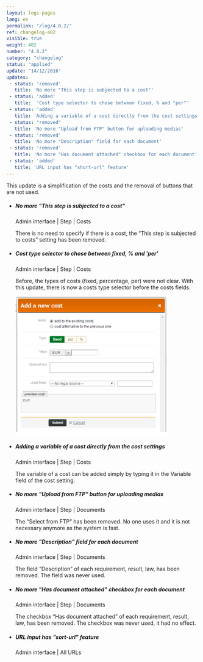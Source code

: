 ```yaml
---
layout: logs-pages
lang: en
permalink: "/log/4.0.2/"
ref: changelog-402
visible: true
weight: 402
number: "4.0.2"
category: "changelog"
status: "applied"
update: "14/12/2016"
updates:
 - status: 'removed'
   title: 'No more "This step is subjected to a cost"'
 - status: 'added'
   title:  'Cost type selector to chose between fixed, % and "per"'
 - status: 'added'
   title: 'Adding a variable of a cost directly from the cost settings'
 - status: "removed"
   title: 'No more "Upload from FTP" button for uploading medias'
 - status: 'removed'
   title: 'No more "Description" field for each document'
 - status: 'removed'
   title: 'No more "Has document attached" checkbox for each document'
 - status: 'added'
   title: 'URL input has "short-url" feature'   
---
```


<p class="alert alert-warning">This update is a simplification of the costs and the removal of buttons that are not used.</p>


<ul class="list-view">
  <li>
    <h5>No more "This step is subjected to a cost"</h5>
    <p class="meta-data">Admin interface | Step | Costs</p>
    <p>There is no need to specify if there is a cost, the “This step is subjected to costs” setting has been removed.</p>
  </li>
  <li>
    <h5>Cost type selector to chose between fixed, % and 'per'</h5>
    <p class="meta-data">Admin interface | Step | Costs</p>
    <p>Before, the types of costs (fixed, percentage, per) were not clear. With this update, there is now a costs type selector before the costs fields. </p>
    <a class="item" href="/images/log/new-cost-selector.png"><img src="/images/log/new-cost-selector.png" style="max-width:400px;"></a>
  </li>
  <li>
    <h5>Adding a variable of a cost directly from the cost settings</h5>
    <p class="meta-data">Admin interface | Step | Costs</p>
    <p>The variable of a cost can be added simply by typing it in the Variable field of the cost setting.</p>
  </li>

  <li>
    <h5>No more "Upload from FTP" button for uploading medias</h5>
    <p class="meta-data">Admin interface | Step | Documents</p>
    <p>The “Select from FTP” has been removed. No one uses it and it is not necessary anymore as the system is fast.</p>
  </li>

  <li>
    <h5>No more "Description" field for each document</h5>
    <p class="meta-data">Admin interface | Step | Documents</p>
    <p>The field “Description” of each requirement, result, law, has been removed. The field was never used.</p>
  </li>

  <li>
    <h5>No more "Has document attached" checkbox for each document</h5>
    <p class="meta-data">Admin interface | Step | Documents</p>
    <p>The checkbox “Has document attached” of each requirement, result, law, has been removed. The checkbox was never used, it had no effect.</p>
  </li>

  <li>
    <h5>URL input has "sort-url" feature</h5>
    <p class="meta-data">Admin interface | All URLs</p>
  </li>


</ul>
